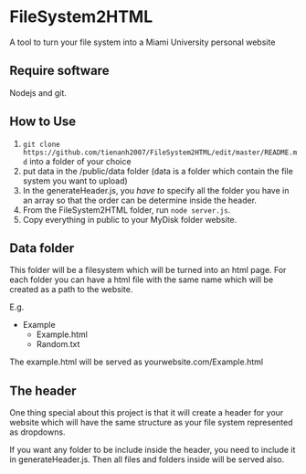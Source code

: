 # FileSystem2HTML

A tool to turn your file system into a Miami University personal website

## Require software

Nodejs and git.

## How to Use

1. ```git clone https://github.com/tienanh2007/FileSystem2HTML/edit/master/README.md``` into a folder of your choice
2. put data in the /public/data folder (data is a folder which contain the file system you want to upload)
3. In the generateHeader.js, you *have to* specify all the folder you have in an array so that the order can be determine inside the header.
4. From the FileSystem2HTML folder, run ``` node server.js ```.
5. Copy everything in public to your MyDisk folder website.

## Data folder

This folder will be a filesystem which will be turned into an html page. For each folder you can have a html file with the same name which will be created as a path to the website.

E.g. 
- Example
  - Example.html
  - Random.txt
  
The example.html will be served as yourwebsite.com/Example.html 

## The header

One thing special about this project is that it will create a header for your website which will have the same structure as your file system represented as dropdowns. 

If you want any folder to be include inside the header, you need to include it in generateHeader.js. Then all files and folders inside will be served also.
